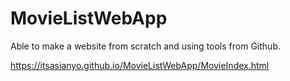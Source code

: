 # MovieListWebApp
Able to make a website from scratch and using tools from Github. 

https://itsasianyo.github.io/MovieListWebApp/MovieIndex.html
